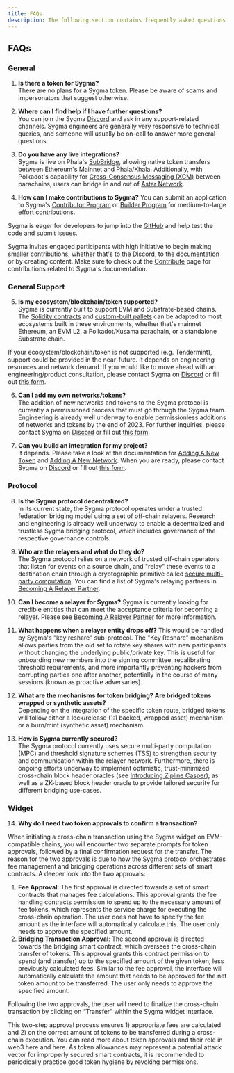```yaml
---
title: FAQs
description: The following section contains frequently asked questions about Sygma
---
```


## FAQs

### General
1. **Is there a token for Sygma?**  
  There are no plans for a Sygma token. Please be aware of scams and impersonators that suggest otherwise. 

2. **Where can I find help if I have further questions?**  
  You can join the Sygma [Discord](https://discord.gg/Qdf6GyNB5J) and ask in any support-related channels. Sygma engineers are generally very responsive to technical queries, and someone will usually be on-call to answer more general questions.

3. **Do you have any live integrations?**  
  Sygma is live on Phala's [SubBridge](https://subbridge.io), allowing native token transfers between Ethereum's Mainnet and Phala/Khala. Additionally, with Polkadot's capability for [Cross-Consensus Messaging (XCM)](https://wiki.polkadot.network/docs/learn-xcm) between parachains, users can bridge in and out of [Astar Network](https://astar.network).

4. **How can I make contributions to Sygma?**
  You can submit an application to Sygma's [Contributor Program](https://buildwithsygma.com/contributors) or [Builder Program](https://buildwithsygma.com/builders-program) for medium-to-large effort contributions.
  
  Sygma is eager for developers to jump into the [GitHub](https://github.com/sygmaprotocol) and help test the code and submit issues. 
  
  Sygma invites engaged participants with high initiative to begin making smaller contributions, whether that's to the [Discord](https://discord.gg/Qdf6GyNB5J), to the [documentation](https://docs.buildwithsygma.com) or by creating content. Make sure to check out the [Contribute](10-contribute.md) page for contributions related to Sygma's documentation.

### General Support
5. **Is my ecosystem/blockchain/token supported?**  
  Sygma is currently built to support EVM and Substrate-based chains. The [Solidity contracts](https://github.com/sygmaprotocol/sygma-solidity) and [custom-built pallets](https://github.com/sygmaprotocol/sygma-substrate-pallets) can be adapted to most ecosystems built in these environments, whether that's mainnet Ethereum, an EVM L2, a Polkadot/Kusama parachain, or a standalone Substrate chain.

  If your ecosystem/blockchain/token is not supported (e.g. Tendermint), support could be provided in the near-future. It depends on engineering resources and network demand. If you would like to move ahead with an engineering/product consultation, please contact Sygma on [Discord](https://discord.gg/Qdf6GyNB5J) or fill out [this form](https://share.hsforms.com/1K4-T_yaKSp6F06FGk4wsSgnmy2x).

6. **Can I add my own networks/tokens?**  
  The addition of new networks and tokens to the Sygma protocol is currently a permissioned process that must go through the Sygma team. Engineering is already well underway to enable permissionless additions of networks and tokens by the end of 2023. For further inquiries, please contact Sygma on [Discord](https://discord.gg/Qdf6GyNB5J) or fill out [this form](https://share.hsforms.com/1K4-T_yaKSp6F06FGk4wsSgnmy2x).

7. **Can you build an integration for my project?**  
  It depends. Please take a look at the documentation for [Adding A New Token](04-ecosystem/01-new-token.md) and [Adding A New Network](04-ecosystem/02-new-network.md). When you are ready, please contact Sygma on [Discord](https://discord.gg/Qdf6GyNB5J) or fill out [this form](https://share.hsforms.com/1K4-T_yaKSp6F06FGk4wsSgnmy2x).

<!-- 9. Is it expensive to bridge with Sygma?
WIP-->

### Protocol
8. **Is the Sygma protocol decentralized?**  
  In its current state, the Sygma protocol operates under a trusted federation bridging model using a set of off-chain relayers. Research and engineering is already well underway to enable a decentralized and trustless Sygma bridging protocol, which includes governance of the respective governance controls. 

9. **Who are the relayers and what do they do?**  
  The Sygma protocol relies on a network of trusted off-chain operators that listen for events on a source chain, and "relay" these events to a destination chain through a cryptographic primitive called [secure multi-party computation](https://blog.buildwithsygma.com/multi-party-computation/). You can find a list of Sygma's relaying partners in [Becoming A Relayer Partner](04-ecosystem/03-relayer-partner.md).

10. **Can I become a relayer for Sygma?**
  Sygma is currently looking for credible entities that can meet the acceptance criteria for becoming a relayer. Please see [Becoming A Relayer Partner](04-ecosystem/03-relayer-partner.md) for more information. 

<!--9. How are relayers selected? 
WIP-->

11.  **What happens when a relayer entity drops off?**
  This would be handled by Sygma's "key reshare" sub-protocol. The "Key Reshare" mechanism allows parties from the old set to rotate key shares with new participants without changing the underlying public/private key. This is useful for onboarding new members into the signing committee, recalibrating threshold requirements, and more importantly preventing hackers from corrupting parties one after another, potentially in the course of many sessions (known as proactive adversaries).

12.  **What are the mechanisms for token bridging? Are bridged tokens wrapped or synthetic assets?**  
  Depending on the integration of the specific token route, bridged tokens will follow either a lock/release (1:1 backed, wrapped asset) mechanism or a burn/mint (synthetic asset) mechanism.

13.   **How is Sygma currently secured?**  
  The Sygma protocol currently uses secure multi-party computation (MPC) and threshold signature schemes (TSS) to strengthen security and communication within the relayer network. Furthermore, there is ongoing efforts underway to implement optimistic, trust-minimized cross-chain block header oracles (see [Introducing Zipline Casper](https://blog.chainsafe.io/introducing-zipline-casper-6fb6dce44992)), as well as a ZK-based block header oracle to provide tailored security for different bridging use-cases.

### Widget

14. **Why do I need two token approvals to confirm a transaction?**

When initiating a cross-chain transaction using the Sygma widget on EVM-compatible chains, you will encounter two separate prompts for token approvals, followed by a final confirmation request for the transfer. The reason for the two approvals is due to how the Sygma protocol orchestrates fee management and bridging operations across different sets of smart contracts. A deeper look into the two approvals:

  1. **Fee Approval**: The first approval is directed towards a set of smart contracts that manages fee calculations. This approval grants the fee handling contracts permission to spend up to the necessary amount of fee tokens, which represents the service charge for executing the cross-chain operation. The user does not have to specify the fee amount as the interface will automatically calculate this. The user only needs to approve the specified amount.
  2. **Bridging Transaction Approval**: The second approval is directed towards the bridging smart contract, which oversees the cross-chain transfer of tokens. This approval grants this contract permission to spend (and transfer) up to the specified amount of the given token, less previously calculated fees. Similar to the fee approval, the interface will automatically calculate the amount that needs to be approved for the net token amount to be transferred. The user only needs to approve the specified amount.

Following the two approvals, the user will need to finalize the cross-chain transaction by clicking on “Transfer” within the Sygma widget interface.

This two-step approval process ensures 1) appropriate fees are calculated and 2) on the correct amount of tokens to be transferred during a cross-chain execution. You can read more about token approvals and their role in web3 here and here. As token allowances may represent a potential attack vector for improperly secured smart contracts, it is recommended to periodically practice good token hygiene by revoking permissions.


<!--### Substrate 
Does Sygma require an EVM pallet to work?-->
